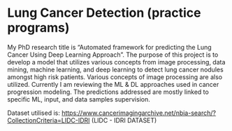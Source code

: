 # Lung Cancer Detection (practice programs)

My PhD research title is “Automated framework for predicting the Lung Cancer Using Deep Learning Approach”. The purpose of this project is to develop a model that utilizes various concepts from image processing, data mining, machine learning, and deep learning to detect lung cancer nodules amongst high risk patients. Various concepts of image processing are also utilized. Currently I am reviewing the ML & DL approaches used in cancer progression modeling. The predictions addressed are mostly linked to specific ML, input, and data samples supervision.

Dataset utilised is: https://www.cancerimagingarchive.net/nbia-search/?CollectionCriteria=LIDC-IDRI (LIDC - IDRI DATASET)
